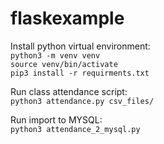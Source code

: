 # flaskexample
Install python virtual environment:\
`python3 -m venv venv`\
`source venv/bin/activate`\
`pip3 install -r requirments.txt`

Run class attendance script:\
`python3 attendance.py csv_files/`

Run import to MYSQL:\
`python3 attendance_2_mysql.py`
